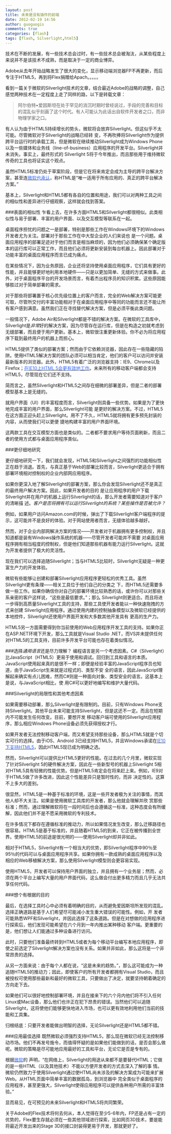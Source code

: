 ```yaml
---
layout: post
title: 未来是没有插件的前端
date: 2012-02-19 14:56
author: guoguogis
comments: true
categories: [flash]
tags: [flash, Silverlight,html5]
---
```

技术在不断的发展，有一些技术总会过时，有一些技术总会被淘汰，从某些程度上来说并不是该技术不成熟，而是取决于一定的商业博弈。

Adobe从去年开始战略发生了很大的变化，显示移动端浏览器FP不再更新，而后专注于HTML5，再到将Flex捐赠给Apach。。。。。

看到一篇关于微软的Silverlight技术的文章，结合最近Adobe的战略的调整，自己感觉两种技术在一定程度上走了同样的路，以下是转载文章：

>阿尔伯特•爱因斯坦在处于罕见的消沉时期时曾经说过，手段的完善和目标的混乱似乎刻画了这个时代。有人可能认为此话出自软件开发者之口，而非物理学家之口。

有人认为由于HTML5持续增长的势头，微软将会放弃Silverlight。但这似乎不太可能。尽管微软对于Silverlight的战略已经转 变，不再吹捧将Silverlight作为提供跨平台运行时的承载工具，但是微软在继续推动Silverlight成为Windows Phone以及一些媒体和业务线（line-of-business）应用程序的开发平台。Silverlight并未消失。事实上，最终形式的 Silverlight 5将于今年推出，而且那些用于维持微软传奇的工具也将证实这个观点。

虽然HTML5标准仍处于草案阶段，但是它在将来肯定会成为主导的跨平台解决方案，甚至连<a href="http://www.zdnet.com/blog/microsoft/microsoft-our-strategy-with-silverlight-has-shifted/7834"><span style="color: #3366ff;">微软也承认</span></a>，称HTML是“唯一适用于所有应用的、真正的跨平台解决方案。”

基本上，Silverlight和HTML5都有各自的位置和用途，我们可以对两种工具之间的相似性和差异进行仔细观察，这样就会找到答案。

###表面的相似性
乍看上去，在许多方面HTML5和Silverlight都很相似。此类相似性与易于部署、丰富的用户界面、以及交互模型等联系在一起。

桌面程序担忧的问题之一是部署，特别是那些工作在Windows环境下的Windows开发者尤为关注。部署对于那些工作在中大型企业的人们来说也 是一个问题。桌面应用程序的部署足迹对于他们而言是相当麻烦的，因为他们必须确保某个确定版本的运行库可以正常工作，而且他们必须将更新安装到每台机器上。因此部署对于功能丰富的桌面应用程序而言已成为痛点。

在某些情况下，因为业务原因，企业还将坚持使用桌面应用程序，它们具有更好的性能，并且能够更好地利用本地硬件——只是以更加简单、无缝的方式来做事。此外，对于桌面程序平台的开发场景而言，有着杰出程序员的知识积累。这些原因能够胜过对于简单部署的需求。

对于那些将部署置于核心优先级位置上的客户而言，完全的Web解决方案可能更可取，尽管所交付的丰富功能相对于在桌面应用程序中等同的功能而言还不能让所有客户感到满意。虽然我们正在寻找替代解决方案，但是必须平衡此类问题。

一般情况下，Adobe Air和Silverlight都是不错的解决方案。在微软的工具库中，Silverlight是<em>非常</em>好的解决方案，因为尽管存在运行库，但是在构造之初就考虑到无缝部署，而且便于用户更新。基本上，微软很注重更新体验。你不必为将应用程序下载到最终用户的机器上而担心。

HTML5提供了类似的部署方案；然而由于它依赖浏览器，因此存在一些隐藏的陷阱。使用HTML5解决方案的团队必须可以相当肯定，他们的客户可以访问并安装最新版本的浏览器。此外，HTML5有着广泛的浏览器支持：IE9、Chrome以及Firefox；<a href="http://www.infoq.com/cn/news/2011/08/IE10-html5-preview"><span style="color: #3366ff;">在IE10上HTML 5会更有效地工作</span></a>。未来所有的移动客户端都会支持HTML5，尽管现在它们还不支持。

简而言之，虽然Silverlight和HTML5之间存在细微的部署差异，但是二者的部署模型基本上是无缝的。

就用户界面（UI）的丰富程度而言，Silverlight则具备一些优势。如果是为了更快地完成丰富的用户界面，那么Silverlight可能 是更好的解决方案。不过，HTML5在这方面正迎头赶上Silverlight。用不了不久，HTML5就将拥有更多预先封装的内容，从而使我们可以更便 捷地构建丰富的用户界面环境。

这两款工具在交互模型方面也是类似的。二者都不要求用户等待页面刷新，而且二者的使用方式都与桌面应用程序类似。


###更仔细地研究

更仔细地研究一下，我们就会发现，HTML5和Silverlight之间强烈的功能相似性正在趋于消退。首先，与真正基于Web的部署比较而言，Silverlight更适合于拥有部署环境相对控制权的企业内部网应用程序。

如果你更深入地了解Silverlight的部署方案，那么你会发现Silverlight还不是真正的最终用户解决方案。因此，如果开发者的目的 是让应用程序的用户下载Silverlight并在用户的机器上运行Silverlight的话，那么开发者需要知道对于客户的清晰描 述。<em>客户是否将拥有可以运行Silverlight的系统？某些操作是否被允许？</em>

例如，如果用户访问Amazon.com的时候，弹出了下载Silverlight客户端程序的提示，这可能并不是良好的体验。对于网站使用者而言，无缝体验越多越好。

然而，对于企业内部网解决方案的情况——开发者对于机器拥有更多控制权，并且知道都是装有Windows操作系统的机器——尽管开发者可能并不需要 对桌面应用程序拥有相当程度的控制权，但是他们知道那些机器有能力运行Silverlight。这就为开发者提供了极大的灵活性。

现在我们可以选择追随Silverlight；当与HTML5比较时，Silverlight无疑是一种更富生产力的开发体验。

微软有些能够让创建和部署Silverlight应用程序更轻松的优秀工具。虽然Silverlight更有条理——相关工具位于他们自己的分类之 下，而HTML5还需要多做一些工作。如果你确信你对自己的部署环境比较熟悉的话，或许你可以对那些关系亲密的客户这样说，“这些是最低要求。”；那么 Silverlight则更适合。而且将进一步得到高质量Silverlight工具的支持，那些工具使开发者能以一种快速拖拽的方式来创建 Silverlight应用程序。通过使用内建的控制抽象模型以及微软已经提供的本地控件，Silverlight还使用户界面开发和大多数其他开发具有 更高的生产力。

HTML5另一方面需要得到你当前使用的Web应用程序开发工具的支持。如果你正在ASP.NET环境下开发，那么工具就是Visual Studio .NET，而VS并未提供任何对HTML5的工具支持，目前许多开发平台可能也存在着类似情况。

###选择<em>通用语言</em>还是尽力理解？
编程语言是另一个考虑因素。C#（Silverlight）比JavaScript（HTML5）更易于使用和调试。回归到工具和语言的本质。 JavaScript使用起来真的是很不一样；即便是经验丰富的JavaScript程序员也知道，由于JavaScript生来就是过程式的、类型不安 全的语言，因此JavaScript理解起来确实有点儿困难，然而C#则是一种面向对象、类型安全的语言。这基本上是说，与JavaScript相比，使 用C#可以更好地编写和维护大量代码。

###Silverlight的局限性和其他考虑因素

如果需要移动部署，那么Silverlight是有限制的。目前，只有Windows Phone支持Silverlight。其他平台未来可能支持Silverlight，但是这还不一定。而且在短期内不可能发生任何改变。目前，要想开发 移动客户端可使用的Silverlight应用程序，那么相应Windows Phone设备必须先获得授权才行。

如果开发者无法控制移动客户端，而又希望支持那些设备，那么HTML5就是个切实可行的选择。由于iOS、Android 3已经支持HTML5，并且Windows承诺在<a href="http://www.infoq.com/cn/news/2011/08/IE10-html5-preview"><span style="color: #3366ff;">IE10下支持HTML5</span></a>，因此HTML5现已成为明确之选。

然而，Silverlight可以提供比HTML5更好的性能。在过去的几个月里，微软实现了针对Silverlight 5的硬件解决方案，因此在一些新型号的机器上Silverlight 5相对HTML5具有轻微的性能优势。但是HTML5肯定会在将来赶上来。例如，IE9对于HTML5做了许多改进，因此这个性能差异只是暂时性的，而非 决定性的。这算不上多大的差别。

很显然，HTML5是一种基于标准的环境，这是一些开发者极为关注的事情，而其他人却不大关注。如果是使用微软工具库的开发者，那么他就会理解并欣 赏那些标准；然而，通过理解微软将在一段时间后也会遵循这一标准，这种态度会有所缓解，因此他们并不是不愿采用微软的专利技术。

在许多情况下都存在遵循标准的推动力，所以如果情况发生改变，那么迁移路径也很容易。HTML5是基于标准的，并且随着HTML5的到来，它正在被传播到全世界。使用HTML5的前途是很光明的——使用Silverlight却并非如此。

相对于HTML5，Silverlight有一个相当大的优势，即Silverlight程序中90％至95％的代码可以与桌面应用程序共享。如果你拥有一款成熟的桌面应用程序以及相应的Web移植解决方案，那么使用Silverlight模型则会更容易实现。

使用HTML5，开发者可以保持用户界面的独立，并且拥有一个业务层；然而，必须在两个平台上编写大量的用户界面代码，这么做会付出更多精力而且几乎无法共享任何代码。

###想个有根据的目的

最后，在选择工具时心中必须有着明确的目的，从而避免爱因斯坦所发现的混乱。选择正确道路是基于人们希望尽可能减小发生重大错误的可能性。例如，开 发者可能熟悉WPF和Silverlight，并因此选择了这条道路。但是在对想做的应用程序进行探索后，他们发现可能希望在六个月到一年内推出某种移动 客户端。更重要的是，他们想让人们能通过多种设备进行访问。

此时，只要他们准备最终转到HTML5或者为每个移动平台编写本地应用程序，即使之前选定了Silverlight解决方案也没有关系。如果并非如此，那么这将是一个非常昂贵的选择。

从另一方面来说：由于每个人都在说，“这是未来的趋势。”，那么这可能成为一种追随HTML5的推动力；因此，即使客户的所有开发者都拥有Visual Studio，而且被授权可使用那些最新和最好的微软工具，只要做出了决定，就要坚持朝着确定的方向走下去。

如果他们可以很好地控制部署环境，并且在接来下的六个月内他们将不引入任何Linux或Mac设备，那么他们也许正在犯下昂贵的错误。当然他们可以追随Silverlight，这将使他们能够更快地进入市场，也可以更有效地利用他们当前的技能和工具集。

归根结底：只要开发者能做出明智的选择，无论Silverlight还是HTML5都不错。

###应用最佳选择
既然微软必须强烈支持HTML5，那么现在微软已经无法控制移动市场。他们不再发号施令，而值得怀疑的是如果他们能做到的话，是否会那么做呢。微软的策略是尽可能地应用最好的工具和平台，无论它是否是专有的。

根据<a href="http://team.silverlight.net/announcement/the-future-of-silverlight/"><span style="color: #3366ff;">微软</span></a>的 声明，“在网络上，Silverlight的用途从来都不是要替代HTML；它做的是一些HTML（以及其他技术）不能以方便开发者的方式去深入了解的事 情。微软仍然致力于使用Silverlight通过使HTML尚未涉及的解决方案成为可能来扩展Web。从HTML页面中简单丰富的数据孤岛，到浏览器中 完全类似于桌面程序的应用程序，甚至更强大，Silverlight使得应用程序可以提供各种用户所需的丰富体验。”

显而易见，在可预见的未来Silverlight和HTML5将共同繁荣。


关于Adobe的Flex技术将何去何从，本人觉得在至少5-6年内，FP还是占有一定的优势的，Flex要生存就必须在一些其他领域进行探索，比如网页3D技术，要是能将最近开发出来的Stage 3D的接口封装得更易于开发，那就更好了。
